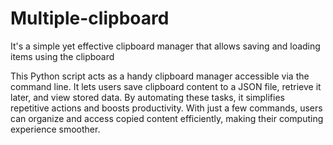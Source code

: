 # Multiple-clipboard
It's a simple yet effective clipboard manager that allows saving and loading items using the clipboard

This Python script acts as a handy clipboard manager accessible via the command line. It lets users save clipboard content to a JSON file, retrieve it later, and view stored data. By automating these tasks, it simplifies repetitive actions and boosts productivity. With just a few commands, users can organize and access copied content efficiently, making their computing experience smoother.
